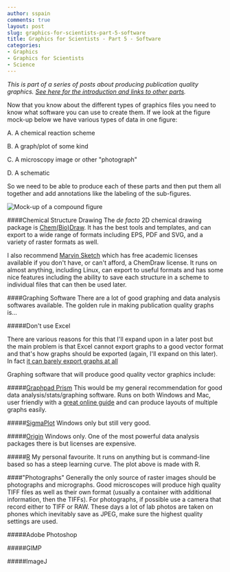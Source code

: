 ```yaml
---
author: sspain
comments: true
layout: post
slug: graphics-for-scientists-part-5-software
title: Graphics for Scientists - Part 5 - Software
categories:
- Graphics
- Graphics for Scientists
- Science
---
```


_This is part of a series of posts about producing publication quality graphics. [See here for the introduction and links to other parts](http://sebspain.co.uk/graphics/graphics-for-scientists-intro/)._

Now that you know about the different types of graphics files you need to know what software you can use to create them. If we look at the figure mock-up below we have various types of data in one figure:

A. A chemical reaction scheme

B. A graph/plot of some kind

C. A microscopy image or other "photograph"

D. A schematic

So we need to be able to produce each of these parts and then put them all together and add annotations like the labeling of the sub-figures.

![Mock-up of a compound figure](http://sebspain.co.uk/files/2014/08/07/mock_figure.png)

####Chemical Structure Drawing
The _de facto_ 2D chemical drawing package is [Chem(Bio)Draw](http://www.cambridgesoft.com/Ensemble_for_Chemistry/ChemBioDraw/Default.aspx). It has the best tools and templates, and can export to a wide range of formats including EPS, PDF and SVG, and a variety of raster formats as well.

I also recommend [Marvin Sketch](http://www.chemaxon.com/products/marvin/marvinsketch/) which has free academic licenses available if you don't have, or can't afford, a ChemDraw license. It runs on almost anything, including Linux, can export to useful formats and has some nice features including the ability to save each structure in a scheme to individual files that can then be used later.

####Graphing Software
There are a lot of good graphing and data analysis softwares available. The golden rule in making publication quality graphs is...


#####Don't use Excel
<!---
add in link once written above the evils of office

add in link to post about file sizes, efficiency and vector vs. raster
-->

There are various reasons for this that I'll expand upon in a later post but the main problem is that Excel cannot export graphs to a good vector format and that's how graphs should be exported (again, I'll expand on this later). In fact [it can barely export graphs at all](http://www.ablebits.com/office-addins-blog/2013/08/27/save-excel-chart-as-image/)

Graphing software that will produce good quality vector graphics include:

#####[Graphpad Prism](http://www.graphpad.com/scientific-software/prism/)
This would be my general recommendation for good data analysis/stats/graphing software. Runs on both Windows and Mac, user friendly with a [great online guide](http://www.graphpad.com/guides/prism/6/user-guide/) and can produce layouts of multiple graphs easily.

#####[SigmaPlot](http://www.sigmaplot.co.uk/products/sigmaplot/sigmaplot-details.php)
Windows only but still very good.

#####[Origin](http://www.originlab.com/index.aspx?go=PRODUCTS/Origin)
Windows only. One of the most powerful data analysis packages there is but licenses are expensive.

#####[R](http://www.r-project.org/)
My personal favourite. It runs on anything but is command-line based so has a steep learning curve. The plot above is made with R.


####"Photographs"
Generally the only source of raster images should be photographs and micrographs. Good microscopes will produce high quality TIFF files as well as their own format (usually a container with additional information, then the TIFFs). For photographs, if possible use a camera that record either to TIFF or RAW. These days a lot of lab photos are taken on phones which inevitably save as JPEG, make sure the highest quality settings are used.

#####Adobe Photoshop

#####GIMP

#####ImageJ





